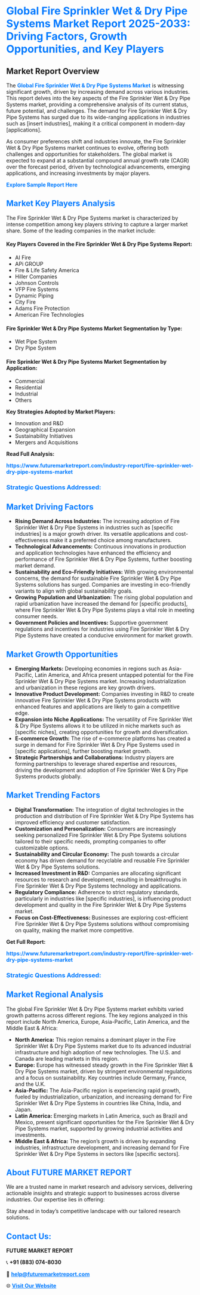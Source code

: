 <h1 style="color: #007BFF;">Global Fire Sprinkler Wet & Dry Pipe Systems Market Report 2025-2033: Driving Factors, Growth Opportunities, and Key Players</h1>

<section id="overview">
<h2>Market Report Overview</h2>
<p>The <a href="https://www.futuremarketreport.com/industry-report/fire-sprinkler-wet-dry-pipe-systems-market" style="color: #007BFF; text-decoration: none;"><strong>Global Fire Sprinkler Wet & Dry Pipe Systems Market</strong></a> is witnessing significant growth, driven by increasing demand across various industries. This report delves into the key aspects of the Fire Sprinkler Wet & Dry Pipe Systems market, providing a comprehensive analysis of its current status, future potential, and challenges. The demand for Fire Sprinkler Wet & Dry Pipe Systems has surged due to its wide-ranging applications in industries such as [insert industries], making it a critical component in modern-day [applications].</p>
<p>As consumer preferences shift and industries innovate, the Fire Sprinkler Wet & Dry Pipe Systems market continues to evolve, offering both challenges and opportunities for stakeholders. The global market is expected to expand at a substantial compound annual growth rate (CAGR) over the forecast period, driven by technological advancements, emerging applications, and increasing investments by major players.</p>
</section>

<section id="overview">
<p><a href="https://www.futuremarketreport.com/request-sample/reportId=52458" style="color: #007BFF; text-decoration: none;"><strong>Explore Sample Report Here</strong></a></p>
</section>

<section id="key-players">
<h2 style="color: #007BFF;">Market Key Players Analysis</h2>
<p>The Fire Sprinkler Wet & Dry Pipe Systems market is characterized by intense competition among key players striving to capture a larger market share. Some of the leading companies in the market include:</p>
<h4>Key Players Covered in the Fire Sprinkler Wet & Dry Pipe Systems Report:</h4>
<ul><li>AI Fire</li><li>APi GROUP</li><li>Fire &amp; Life Safety America</li><li>Hiller Companies</li><li>Johnson Controls</li><li>VFP Fire Systems</li><li>Dynamic Piping</li><li>City Fire</li><li>Adams Fire Protection</li><li>American Fire Technologies</li></ul>
<h4>Fire Sprinkler Wet & Dry Pipe Systems Market Segmentation by Type:</h4>
<ul><li>Wet Pipe System</li><li>Dry Pipe System</li></ul>

<h4>Fire Sprinkler Wet & Dry Pipe Systems Market Segmentation by Application:</h4>
<ul><li>Commercial</li><li>Residential</li><li>Industrial</li><li>Others</li></ul>
<p><strong>Key Strategies Adopted by Market Players:</strong></p>
<ul>
<li>Innovation and R&D</li>
<li>Geographical Expansion</li>
<li>Sustainability Initiatives</li>
<li>Mergers and Acquisitions</li>
</ul>
</section>

<section>
<p><strong>Read Full Analysis: </strong></p><a href="https://www.futuremarketreport.com/industry-report/fire-sprinkler-wet-dry-pipe-systems-market" style="color: #007BFF; text-decoration: none;"><strong>https://www.futuremarketreport.com/industry-report/fire-sprinkler-wet-dry-pipe-systems-market</strong></a>
<h3 style="color: #007BFF;">Strategic Questions Addressed:</h3>
</section>

<section id="driving-factors">
<h2 style="color: #007BFF;">Market Driving Factors</h2>
<ul>
<li><strong>Rising Demand Across Industries:</strong> The increasing adoption of Fire Sprinkler Wet & Dry Pipe Systems in industries such as [specific industries] is a major growth driver. Its versatile applications and cost-effectiveness make it a preferred choice among manufacturers.</li>
<li><strong>Technological Advancements:</strong> Continuous innovations in production and application technologies have enhanced the efficiency and performance of Fire Sprinkler Wet & Dry Pipe Systems, further boosting market demand.</li>
<li><strong>Sustainability and Eco-Friendly Initiatives:</strong> With growing environmental concerns, the demand for sustainable Fire Sprinkler Wet & Dry Pipe Systems solutions has surged. Companies are investing in eco-friendly variants to align with global sustainability goals.</li>
<li><strong>Growing Population and Urbanization:</strong> The rising global population and rapid urbanization have increased the demand for [specific products], where Fire Sprinkler Wet & Dry Pipe Systems plays a vital role in meeting consumer needs.</li>
<li><strong>Government Policies and Incentives:</strong> Supportive government regulations and incentives for industries using Fire Sprinkler Wet & Dry Pipe Systems have created a conducive environment for market growth.</li>
</ul>
</section>

<section id="growth-opportunities">
<h2 style="color: #007BFF;">Market Growth Opportunities</h2>
<ul>
<li><strong>Emerging Markets:</strong> Developing economies in regions such as Asia-Pacific, Latin America, and Africa present untapped potential for the Fire Sprinkler Wet & Dry Pipe Systems market. Increasing industrialization and urbanization in these regions are key growth drivers.</li>
<li><strong>Innovative Product Development:</strong> Companies investing in R&D to create innovative Fire Sprinkler Wet & Dry Pipe Systems products with enhanced features and applications are likely to gain a competitive edge.</li>
<li><strong>Expansion into Niche Applications:</strong> The versatility of Fire Sprinkler Wet & Dry Pipe Systems allows it to be utilized in niche markets such as [specific niches], creating opportunities for growth and diversification.</li>
<li><strong>E-commerce Growth:</strong> The rise of e-commerce platforms has created a surge in demand for Fire Sprinkler Wet & Dry Pipe Systems used in [specific applications], further boosting market growth.</li>
<li><strong>Strategic Partnerships and Collaborations:</strong> Industry players are forming partnerships to leverage shared expertise and resources, driving the development and adoption of Fire Sprinkler Wet & Dry Pipe Systems products globally.</li>
</ul>
</section>

<section id="trending-factors">
<h2 style="color: #007BFF;">Market Trending Factors</h2>
<ul>
<li><strong>Digital Transformation:</strong> The integration of digital technologies in the production and distribution of Fire Sprinkler Wet & Dry Pipe Systems has improved efficiency and customer satisfaction.</li>
<li><strong>Customization and Personalization:</strong> Consumers are increasingly seeking personalized Fire Sprinkler Wet & Dry Pipe Systems solutions tailored to their specific needs, prompting companies to offer customizable options.</li>
<li><strong>Sustainability and Circular Economy:</strong> The push towards a circular economy has driven demand for recyclable and reusable Fire Sprinkler Wet & Dry Pipe Systems solutions.</li>
<li><strong>Increased Investment in R&D:</strong> Companies are allocating significant resources to research and development, resulting in breakthroughs in Fire Sprinkler Wet & Dry Pipe Systems technology and applications.</li>
<li><strong>Regulatory Compliance:</strong> Adherence to strict regulatory standards, particularly in industries like [specific industries], is influencing product development and quality in the Fire Sprinkler Wet & Dry Pipe Systems market.</li>
<li><strong>Focus on Cost-Effectiveness:</strong> Businesses are exploring cost-efficient Fire Sprinkler Wet & Dry Pipe Systems solutions without compromising on quality, making the market more competitive.</li>
</ul>
</section>

<section>
<p><strong>Get Full Report: </strong></p><a href="https://www.futuremarketreport.com/industry-report/fire-sprinkler-wet-dry-pipe-systems-market" style="color: #007BFF; text-decoration: none;"><strong>https://www.futuremarketreport.com/industry-report/fire-sprinkler-wet-dry-pipe-systems-market</strong></a>
<h3 style="color: #007BFF;">Strategic Questions Addressed:</h3>
</section>


<section id="regional-analysis">
<h2 style="color: #007BFF;">Market Regional Analysis</h2>
<p>The global Fire Sprinkler Wet & Dry Pipe Systems market exhibits varied growth patterns across different regions. The key regions analyzed in this report include North America, Europe, Asia-Pacific, Latin America, and the Middle East & Africa:</p>
<ul>
<li><strong>North America:</strong> This region remains a dominant player in the Fire Sprinkler Wet & Dry Pipe Systems market due to its advanced industrial infrastructure and high adoption of new technologies. The U.S. and Canada are leading markets in this region.</li>
<li><strong>Europe:</strong> Europe has witnessed steady growth in the Fire Sprinkler Wet & Dry Pipe Systems market, driven by stringent environmental regulations and a focus on sustainability. Key countries include Germany, France, and the U.K.</li>
<li><strong>Asia-Pacific:</strong> The Asia-Pacific region is experiencing rapid growth, fueled by industrialization, urbanization, and increasing demand for Fire Sprinkler Wet & Dry Pipe Systems in countries like China, India, and Japan.</li>
<li><strong>Latin America:</strong> Emerging markets in Latin America, such as Brazil and Mexico, present significant opportunities for the Fire Sprinkler Wet & Dry Pipe Systems market, supported by growing industrial activities and investments.</li>
<li><strong>Middle East & Africa:</strong> The region’s growth is driven by expanding industries, infrastructure development, and increasing demand for Fire Sprinkler Wet & Dry Pipe Systems in sectors like [specific sectors].</li>
</ul>
</section>

<footer>
<h2 style="color: #007BFF;">About FUTURE MARKET REPORT</h2>
<p>We are a trusted name in market research and advisory services, delivering actionable insights and strategic support to businesses across diverse industries. Our expertise lies in offering:</p>

<p>Stay ahead in today’s competitive landscape with our tailored research solutions.</p>

<h2 style="color: #007BFF;">Contact Us:</h2>
<p><strong>FUTURE MARKET REPORT</strong></p>
<p>📞 <strong>+91 (883) 074-8030</strong></p>
<p>📧 <strong><a href="mailto:help@futuremarketreport.com" style="color: #007BFF;">help@futuremarketreport.com</a></strong></p>
<p>🌐 <strong><a href="https://www.futuremarketreport.com/" style="color: #007BFF;">Visit Our Website</a></strong></p>
</footer>
